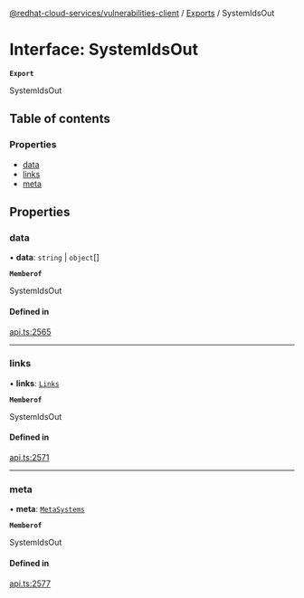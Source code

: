 [@redhat-cloud-services/vulnerabilities-client](../README.md) / [Exports](../modules.md) / SystemIdsOut

# Interface: SystemIdsOut

**`Export`**

SystemIdsOut

## Table of contents

### Properties

- [data](SystemIdsOut.md#data)
- [links](SystemIdsOut.md#links)
- [meta](SystemIdsOut.md#meta)

## Properties

### data

• **data**: `string` \| `object`[]

**`Memberof`**

SystemIdsOut

#### Defined in

[api.ts:2565](https://github.com/RedHatInsights/javascript-clients/blob/main/packages/vulnerabilities/git-api/api.ts#L2565)

___

### links

• **links**: [`Links`](Links.md)

**`Memberof`**

SystemIdsOut

#### Defined in

[api.ts:2571](https://github.com/RedHatInsights/javascript-clients/blob/main/packages/vulnerabilities/git-api/api.ts#L2571)

___

### meta

• **meta**: [`MetaSystems`](MetaSystems.md)

**`Memberof`**

SystemIdsOut

#### Defined in

[api.ts:2577](https://github.com/RedHatInsights/javascript-clients/blob/main/packages/vulnerabilities/git-api/api.ts#L2577)
